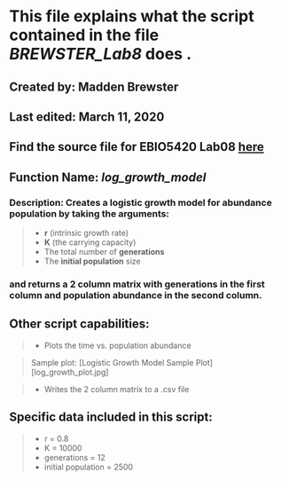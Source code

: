 # This file explains what the script contained in the file _BREWSTER_Lab8_ does .

## Created by: Madden Brewster  
## Last edited: March 11, 2020  
## Find the source file for EBIO5420 Lab08 [here](https://github.com/flaxmans/CompBio_on_git/tree/master/Labs/Lab08)  

## Function Name: _log_growth_model_
### Description: Creates a logistic growth model for abundance population by taking the arguments:   
> * **r** (intrinsic growth rate)
> * **K** (the carrying capacity)
> * The total number of **generations**
> * The **initial population** size
### and returns a 2 column matrix with generations in the first column and population abundance in the second column.  


## Other script capabilities:  
> * Plots the time vs. population abundance 

> Sample plot: [Logistic Growth Model Sample Plot][log_growth_plot.jpg]


> * Writes the 2 column matrix to a .csv file  

## Specific data included in this script:  
> * r = 0.8
> * K = 10000
> * generations = 12 
> * initial population = 2500  







